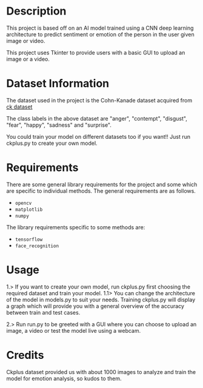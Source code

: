# Description
This project is based off on an AI model trained using a CNN deep learning architecture to predict sentiment or emotion of the person in the user given image or video.

This project uses Tkinter to provide users with a basic GUI to upload an image or a video.

# Dataset Information
The dataset used in the project is the Cohn-Kanade dataset acquired from [ck dataset](http://www.consortium.ri.cmu.edu/ckagree/)

The class labels in the above dataset are "anger", "contempt", "disgust", "fear", "happy", "sadness" and "surprise".

You could train your model on different datasets too if you want!! Just run ckplus.py to create your own model.

# Requirements

There are some general library requirements for the project and some which are specific to individual methods. The general requirements are as follows.

* `opencv`
* `matplotlib`
* `numpy`


The library requirements specific to some methods are:
* `tensorflow`
* `face_recognition`

# Usage
1.> If you want to create your own model, run ckplus.py first choosing the required dataset and train your model.
		1.1> You can change the architecture of the model in models.py to suit your needs.
				 Training ckplus.py will display a graph which will provide you with a general overview of the accuracy between train and test	 					cases.
				 
2.> Run run.py to be greeted with a GUI where you can choose to upload an image, a video or test the model live using a webcam.

# Credits
Ckplus dataset provided us with about 1000 images to analyze and train the model for emotion analysis, so kudos to them.
